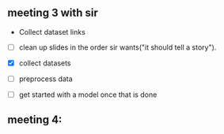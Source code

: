 ## meeting 3 with sir 
-  Collect dataset links
- [ ] clean up slides in the order sir wants("it should tell a story").
- [x] collect datasets
- [ ] preprocess data
- [ ] get started with a model once that is done



## meeting 4:
